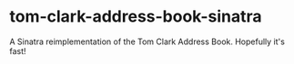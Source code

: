 # tom-clark-address-book-sinatra
A Sinatra reimplementation of the Tom Clark Address Book. Hopefully it's fast!
